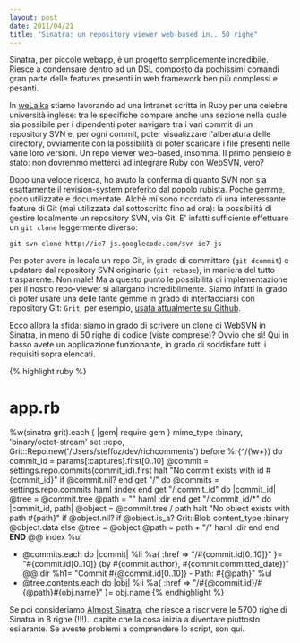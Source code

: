 ```yaml
---
layout: post
date: 2011/04/21
title: "Sinatra: un repository viewer web-based in.. 50 righe"
---
```


Sinatra, per piccole webapp, è un progetto semplicemente incredibile. Riesce a condensare dentro ad un DSL composto da pochissimi comandi gran parte delle features presenti in web framework ben più complessi e pesanti.

In [weLaika](http://www.welaika.com) stiamo lavorando ad una Intranet scritta in Ruby per una celebre università inglese: tra le specifiche compare anche una sezione nella quale sia possibile per i dipendenti poter navigare tra i vari commit di un repository SVN e, per ogni commit, poter visualizzare l'alberatura delle directory, ovviamente con la possibilità di poter scaricare i file presenti nelle varie loro versioni. Un repo viewer web-based, insomma. Il primo pensiero è stato: non dovremmo metterci ad integrare Ruby con WebSVN, vero?

Dopo una veloce ricerca, ho avuto la conferma di quanto SVN non sia esattamente il revision-system preferito dal popolo rubista. Poche gemme, poco utilizzate e documentate. Alchè mi sono ricordato di una interessante feature di Git (mai utilizzata dal sottoscritto fino ad ora): la possibilità di gestire localmente un repository SVN, via Git. E' infatti sufficiente effettuare un `git clone` leggermente diverso:

```
git svn clone http://ie7-js.googlecode.com/svn ie7-js
```

Per poter avere in locale un repo Git, in grado di committare (`git dcommit`) e updatare dal repository SVN originario (`git rebase`), in maniera del tutto trasparente. Non male! Ma a questo punto le possibilità di implementazione per il nostro repo-viewer si allargano incredibilmente. Siamo infatti in grado di poter usare una delle tante gemme in grado di interfacciarsi con repository Git: `Grit`, per esempio, [usata attualmente su Github](https://github.com/schacon/grit).

Ecco allora la sfida: siamo in grado di scrivere un clone di WebSVN in Sinatra, in meno di 50 righe di codice (viste comprese)? Ovvio che sì! Qui in basso avete un applicazione funzionante, in grado di soddisfare tutti i requisiti sopra elencati.

{% highlight ruby %}
# app.rb
%w(sinatra grit).each { |gem| require gem }
mime_type :binary, 'binary/octet-stream'
set :repo, Grit::Repo.new('/Users/steffoz/dev/richcomments')
before %r{^/(\w+)} do
  commit_id = params[:captures].first[0..10]
  @commit = settings.repo.commits(commit_id).first
  halt "No commit exists with id #{commit_id}" if @commit.nil?
end
get "/" do
  @commits = settings.repo.commits
  haml :index
end
get "/:commit_id" do |commit_id|
  @tree = @commit.tree
  @path = ""
  haml :dir
end
get "/:commit_id/*" do |commit_id, path|
  @object = @commit.tree / path
  halt "No object exists with path #{path}" if @object.nil?
  if @object.is_a? Grit::Blob
    content_type :binary
    @object.data
  else
    @tree = @object
    @path = path + "/"
    haml :dir
  end
end
__END__
@@ index
%ul
  - @commits.each do |commit|
    %li
      %a{ :href => "/#{commit.id[0..10]}" }= "#{commit.id[0..10]} (by #{commit.author}, #{commit.committed_date})"
@@ dir
%h1= "Commit #{@commit.id[0..10]} - Path: #{@path}"
%ul
  - @tree.contents.each do |obj|
    %li
      %a{ :href => "/#{@commit.id}/#{@path}#{obj.name}" }= obj.name
{% endhighlight %}

Se poi consideriamo [Almost Sinatra](https://github.com/rkh/almost-sinatra), che riesce a riscrivere le 5700 righe di Sinatra in 8 righe (!!!).. capite che la cosa inizia a diventare piuttosto esilarante. Se aveste problemi a comprendere lo script, son qui.